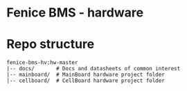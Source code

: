 # Fenice BMS - hardware

# Repo structure
```
fenice-bms-hv:hw-master
|-- docs/       # Docs and datasheets of common interest
|-- mainboard/  # MainBoard hardware project folder
|-- cellboard/  # CellBoard hardware project folder
```
